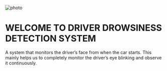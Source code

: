 

![photo](https://user-images.githubusercontent.com/89632704/143035123-671b5a60-7fba-47b0-8b36-0e18d7bfa303.jpeg)
# WELCOME TO DRIVER DROWSINESS DETECTION SYSTEM
A system that monitors the driver’s face from when the car starts. This mainly helps us to completely monitor the driver’s eye blinking and observe it continuously.
